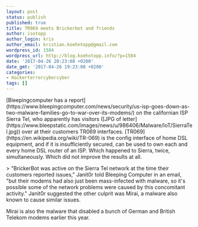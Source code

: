 ```yaml
---
layout: post
status: publish
published: true
title: TR069 meets Brickerbot and friends
author: isotopp
author_login: kris
author_email: kristian.koehntopp@gmail.com
wordpress_id: 1584
wordpress_url: http://blog.koehntopp.info/?p=1584
date: '2017-04-26 20:23:08 +0200'
date_gmt: '2017-04-26 19:23:08 +0200'
categories:
- Hackerterrorcybercyber
tags: []
---
```

<p>[Bleepingcomputer has a report](https://www.bleepingcomputer.com/news/security/us-isp-goes-down-as-two-malware-families-go-to-war-over-its-modems/) on the californian ISP Sierra Tel, who apparently has visitors ([JPG of letter](https://www.bleepstatic.com/images/news/u/986406/Malware/IoT/SierraTel.jpg)) over at their customers TR069 interfaces. [TR069](https://en.wikipedia.org/wiki/TR-069) is the config interface of home DSL equipment, and if it is insufficiently secured, can be used to own each and every home DSL router of an ISP. Which happened to Sierra, twice, simultaneously. Which did not improve the results at all. </p>
<p>> "BrickerBot was active on the Sierra Tel network at the time their customers reported issues," Janit0r told Bleeping Computer in an email, "but their modems had also just been mass-infected with malware, so it's possible some of the network problems were caused by this concomitant activity." Janit0r suggested the other culprit was Mirai, a malware also known to cause similar issues.</p>
<p> Mirai is also the malware that disabled a bunch of German and British Telekom modems earlier this year. &nbsp;</p>
